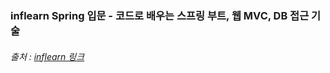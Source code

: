### inflearn Spring 입문 - 코드로 배우는 스프링 부트, 웹 MVC, DB 접근 기술

###### 출처 : [inflearn 링크](https://www.inflearn.com/course/%EC%8A%A4%ED%94%84%EB%A7%81-%EC%9E%85%EB%AC%B8-%EC%8A%A4%ED%94%84%EB%A7%81%EB%B6%80%ED%8A%B8#curriculum)
